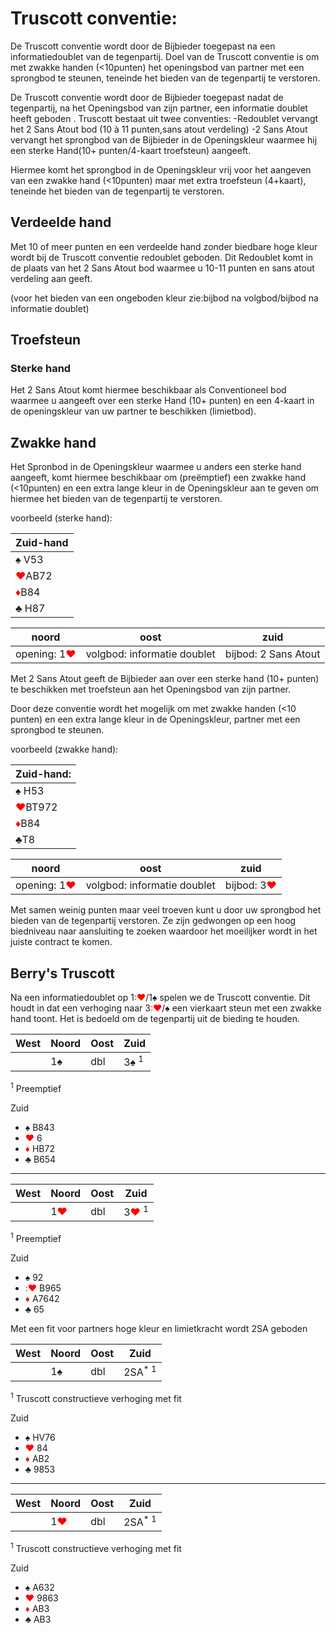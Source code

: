 # Truscott conventie:

De Truscott conventie wordt door de Bijbieder toegepast na een informatiedoublet van de tegenpartij.
Doel van de Truscott conventie is om met zwakke handen (<10punten) het openingsbod van partner met een sprongbod te steunen, teneinde het bieden van de tegenpartij te verstoren.

De Truscott conventie wordt door de Bijbieder toegepast nadat de tegenpartij, na het Openingsbod van zijn partner, een informatie doublet heeft geboden .
Truscott bestaat uit twee conventies:
-Redoublet vervangt het 2 Sans Atout bod (10 à 11 punten,sans atout verdeling)
-2 Sans Atout vervangt het sprongbod van de Bijbieder in de Openingskleur waarmee hij een sterke Hand(10+ punten/4-kaart troefsteun) aangeeft.

Hiermee komt het sprongbod in de Openingskleur vrij voor het aangeven van een zwakke hand (<10punten) maar met extra troefsteun (4+kaart), teneinde het bieden van de tegenpartij te verstoren.

## Verdeelde hand

Met 10 of meer punten en een verdeelde hand zonder biedbare hoge kleur wordt bij de Truscott conventie redoublet geboden.
Dit Redoublet komt in de plaats van het 2 Sans Atout bod waarmee u 10-11 punten en sans atout verdeling aan geeft.

(voor het bieden van een ongeboden kleur zie:bijbod na volgbod/bijbod na informatie doublet)

## Troefsteun

### Sterke hand

Het 2 Sans Atout komt hiermee beschikbaar als Conventioneel bod waarmee u aangeeft over een sterke Hand (10+ punten) en een 4-kaart in de openingskleur van uw partner te beschikken (limietbod).

## Zwakke hand

Het Spronbod in de Openingskleur waarmee u anders een sterke hand aangeeft, komt hiermee beschikbaar om (preëmptief) een zwakke hand (<10punten) en een extra lange kleur in de Openingskleur aan te geven om hiermee het bieden van de tegenpartij te verstoren.

voorbeeld (sterke hand):

| Zuid-hand |
| --- |
| :spades: V53 |
| <span style="color:red">:hearts:</span>AB72 |
| <span style="color:red">:diamonds:</span>B84 |
| :clubs: H87 |

| noord | oost | zuid |
| --- | --- | --- |
| opening: 1<span style="color:red">:hearts:</span> | volgbod: informatie doublet | bijbod: 2 Sans Atout |

Met 2 Sans Atout geeft de Bijbieder aan over een sterke hand (10+ punten) te beschikken met troefsteun aan het Openingsbod van zijn partner.

Door deze conventie wordt het mogelijk om met zwakke handen (<10 punten) en een extra lange kleur in de Openingskleur, partner met een sprongbod te steunen.

voorbeeld (zwakke hand):

| Zuid-hand: |
| --- |
| :spades: H53 |
| <span style="color:red">:hearts:</span>BT972 |
| <span style="color:red">:diamonds:</span>B84 |
| :clubs:T8 |

| noord | oost | zuid |
| --- | --- | --- |
| opening: 1<span style="color:red">:hearts:</span> | volgbod: informatie doublet | bijbod: 3<span style="color:red">:hearts:</span> |

Met samen weinig punten maar veel troeven kunt u door uw sprongbod het bieden van de tegenpartij verstoren.
Ze zijn gedwongen op een hoog biedniveau naar aansluiting te zoeken waardoor het moeilijker wordt in het juiste contract te komen.

## Berry's Truscott

Na een informatiedoublet op 1<span style="color:red">:♥️</span>/1♠️ spelen we de Truscott conventie. Dit houdt in dat een verhoging naar 3<span style="color:red">:♥️</span>/♠️ een vierkaart steun met een zwakke hand toont. Het is bedoeld om de tegenpartij uit de bieding te houden.

| West | Noord | Oost | Zuid |
| ---- | ----- | ---- | ---- |
|  | 1♠️ | dbl | 3♠️ <sup>1</sup>

<sup>1</sup> Preemptief

Zuid

* ♠️ B843
* <span style="color:red">♥️</span> 6
* <span style="color:red">♦️</span> HB72
* ♣️ B654

---

| West | Noord | Oost | Zuid |
| ---- | ----- | ---- | ---- |
|      | 1<span style="color:red">♥️</span> | dbl | 3<span style="color:red">♥️</span> <sup>1</sup> |

<sup>1</sup> Preemptief

Zuid

* ♠️ 92
* <span style="color:red">:♥️</span> B965
* <span style="color:red">♦️</span> A7642
* ♣️ 65

Met een fit voor partners hoge kleur en limietkracht wordt 2SA geboden

| West | Noord | Oost | Zuid |
| ---- | ----- | ---- | ---- |
| | 1♠️ | dbl | 2SA<sup>* 1</sup> |

<sup>1</sup> Truscott constructieve verhoging met fit

Zuid

* ♠️ HV76
* <span style="color:red">♥️</span> 84
* <span style="color:red">♦️</span> AB2
* ♣️ 9853

---

| West | Noord | Oost | Zuid |
| ---- | ----- | ---- | ---- |
|      | 1<span style="color:red">♥️</span> | dbl | 2SA<sup>* 1</sup> |

<sup>1</sup> Truscott constructieve verhoging met fit

Zuid

* ♠️ A632
* <span style="color:red">♥️</span> 9863
* <span style="color:red">♦️</span> AB3
* ♣️ AB3
